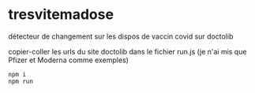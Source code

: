 # tresvitemadose
détecteur de changement sur les dispos de vaccin covid sur doctolib

copier-coller les urls du site doctolib dans le fichier run.js (je n'ai mis que Pfizer et Moderna comme exemples)

```
npm i
npm run
```

